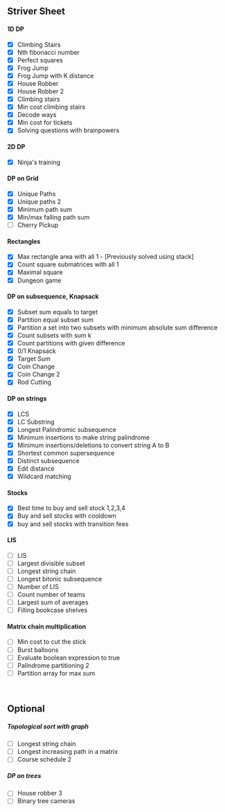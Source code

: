 ## Striver Sheet
#### 1D DP
- [x] Climbing Stairs
- [x] Nth fibonacci number 
- [x] Perfect squares
- [x] Frog Jump
- [x] Frog Jump with K distance
- [x] House Robber
- [x] House Robber 2 
- [x] Climbing stairs 
- [x] Min cost climbing stairs
- [x] Decode ways 
- [x] Min cost for tickets 
- [x] Solving questions with brainpowers

#### 2D DP
- [x] Ninja's training

#### DP on Grid
- [x] Unique Paths
- [x] Unique paths 2 
- [x] Minimum path sum
- [x] Min/max falling path sum
- [ ] Cherry Pickup

#### Rectangles
- [x] Max rectangle area with all 1 - [Previously solved using stack]
- [x] Count square submatrices with all 1 
- [x] Maximal square 
- [x] Dungeon game 

#### DP on subsequence, Knapsack
- [x] Subset sum equals to target
- [x] Partition equal subset sum 
- [x] Partition a set into two subsets with minimum absolute sum difference
- [x] Count subsets with sum k
- [x] Count partitions with given difference
- [x] 0/1 Knapsack
- [x] Target Sum
- [x] Coin Change
- [x] Coin Change 2
- [x] Rod Cutting

#### DP on strings
- [x] LCS
- [x] LC Substring
- [x] Longest Palindromic subsequence
- [x] Minimum insertions to make string palindrome
- [x] Minimum insertions/deletions to convert string A to B 
- [x] Shortest common supersequence
- [x] Distinct subsequence
- [x] Edit distance
- [x] Wildcard matching

#### Stocks
- [x] Best time to buy and sell stock 1,2,3,4
- [x] Buy and sell stocks with cooldown
- [x] buy and sell stocks with transition fees

#### LIS 
- [ ] LIS 
- [ ] Largest divisible subset
- [ ] Longest string chain 
- [ ] Longest bitonic subsequence 
- [ ] Number of LIS 
- [ ] Count number of teams 
- [ ] Largest sum of averages 
- [ ] Filling bookcase shelves 

#### Matrix chain multiplication
- [ ] Min cost to cut the stick 
- [ ] Burst balloons 
- [ ] Evaluate boolean expression to true
- [ ] Palindrome partitioning 2 
- [ ] Partition array for max sum 

<br>

## Optional
##### Topological sort with graph
- [ ] Longest string chain 
- [ ] Longest increasing path in a matrix 
- [ ] Course schedule 2 

##### DP on trees 
- [ ] House robber 3 
- [ ] Binary tree cameras
